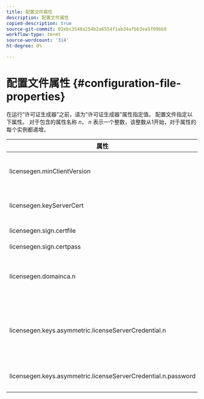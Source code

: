 ```yaml
---
title: 配置文件属性
description: 配置文件属性
copied-description: true
source-git-commit: 02ebc3548a254b2a6554f1ab34afbb3ea5f09bb8
workflow-type: tm+mt
source-wordcount: '314'
ht-degree: 0%

---
```


# 配置文件属性 {#configuration-file-properties}

在运行“许可证生成器”之前，请为“许可证生成器”属性指定值。 配置文件指定以下属性。 对于包含的属性名称 *n*， *n* 表示一个整数，该整数从1开始，对于属性的每个实例都递增。

<table frame="all" colsep="1" rowsep="1" class="+ topic/table adobe-d/table " id="table_qk1_rry_n4"> 
 <thead class="- topic/thead "> 
  <tr rowsep="1" class="- topic/row "> 
   <th colname="1" class="- topic/entry entry"> 属性 </th> 
   <th colname="2" class="- topic/entry entry"> 描述 </th> 
  </tr> 
 </thead>
 <tbody class="- topic/tbody "> 
  <tr rowsep="1" class="- topic/row "> 
   <td colname="1" class="- topic/entry "><span class="+ topic/ph pr-d/codeph codeph"> licensegen.minClientVersion</span> </td> 
   <td colname="2" class="- topic/entry "> 设置支持的最低客户端版本。 如果未设置，则默认支持所有版本。 设置此值可控制旧版客户端如何响应它们不支持的许可证要求。 指定x(用于Adobe访问x.0)，其中x是主要发行版本号。 </td> 
  </tr> 
  <tr rowsep="1" class="- topic/row "> 
   <td colname="1" class="- topic/entry "><span class="+ topic/ph pr-d/codeph codeph"> licensegen.keyServerCert</span> </td> 
   <td colname="2" class="- topic/entry "> 密钥服务器证书(密钥服务器使用的Adobe颁发的许可证服务器证书)。 仅当元数据/策略指示需要密钥服务器才能将密钥交付到iOS设备时，才使用此证书。 </td> 
  </tr> 
  <tr rowsep="1" class="- topic/row "> 
   <td colname="1" class="- topic/entry "><span class="+ topic/ph pr-d/codeph codeph"> licensegen.sign.certfile</span> </td> 
   <td colname="2" class="- topic/entry "> 包含用于签名许可证的许可证服务器凭据的PKCS12文件。 此属性应该引用包含证书和私钥的.pfx文件。 </td> 
  </tr> 
  <tr rowsep="1" class="- topic/row "> 
   <td colname="1" class="- topic/entry "><span class="+ topic/ph pr-d/codeph codeph"> licensegen.sign.certpass</span> </td> 
   <td colname="2" class="- topic/entry ">用于保护指定文件的密码 <span class="+ topic/ph pr-d/codeph codeph"> licensegen.sign.certfile。</span> </td> 
  </tr> 
  <tr rowsep="1" class="- topic/row "> 
   <td colname="1" class="- topic/entry "><span class="+ topic/ph pr-d/codeph codeph">licensegen.domainca.n</span> </td> 
   <td colname="2" class="- topic/entry "> 如果生成绑定域的许可证，则必须指定一个或多个域CA证书，以指示此许可证颁发者信任的域颁发机构。 如果许可证收件人不是由指定的域CA颁发的域证书，则无法生成许可证。 此属性指定仅包含证书的.cer文件（可接受PEM或DER格式）。 n必须从1开始单调递增。 </td> 
  </tr> 
  <tr rowsep="1" class="- topic/row "> 
   <td colname="1" class="- topic/entry "><span class="+ topic/ph pr-d/codeph codeph">licensegen.keys.asymmetric.licenseServerCredential.n</span> </td> 
   <td colname="2" class="- topic/entry "> <p class="- topic/p ">可选PKCS12文件，其中包含用于在元数据和策略中解密CEK的其他许可证服务器凭据。 如果内容先前是使用许可证服务器证书而不是由指定的证书打包，则可以配置其他凭据 <span class="codeph"> licensegen.sign.certfile</span>. 此属性应该称为 <span class="filepath"> .pfx</span> 包含证书和私钥的文件。 n必须从1开始单调递增。 </p> </td> 
  </tr> 
  <tr rowsep="0" class="- topic/row "> 
   <td colname="1" class="- topic/entry "><span class="+ topic/ph pr-d/codeph codeph">licensegen.keys.asymmetric.licenseServerCredential.n.password</span> </td> 
   <td colname="2" class="- topic/entry ">用于保护文件的密码，指定者： <p><span class="+ topic/ph pr-d/codeph codeph"> licensegen.keys.asymmetric.licenseServerCredential.n</span> </p> </td> 
  </tr> 
 </tbody> 
</table>
